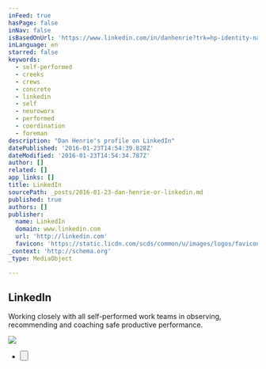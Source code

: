 ```yaml
---
inFeed: true
hasPage: false
inNav: false
isBasedOnUrl: 'https://www.linkedin.com/in/danhenrie?trk=hp-identity-name'
inLanguage: en
starred: false
keywords:
  - self-performed
  - creeks
  - crews
  - concrete
  - linkedin
  - self
  - neuroworx
  - performed
  - coordination
  - foreman
description: "Dan Henrie's profile on LinkedIn"
datePublished: '2016-01-23T14:54:39.828Z'
dateModified: '2016-01-23T14:54:34.787Z'
author: []
related: []
app_links: []
title: LinkedIn
sourcePath: _posts/2016-01-23-dan-henrie-or-linkedin.md
published: true
authors: []
publisher:
  name: LinkedIn
  domain: www.linkedin.com
  url: 'http://linkedin.com'
  favicon: 'https://static.licdn.com/scds/common/u/images/logos/favicons/v1/favicon.ico'
_context: 'http://schema.org'
_type: MediaObject

---
```

<article style=""><h1>LinkedIn</h1><p>Working closely with all self-performed work teams in observing, recommending and coaching safe productive performance.</p><img src="https://s3-us-west-2.amazonaws.com/the-grid-img/p/08279c751a3727984ce465812c33d483d26f9718.jpg" /></article>

* <button style=""><p data-grid-id="c80b7d1a-32bb-42ee-9a96-797a0b7a4839"></p></button>